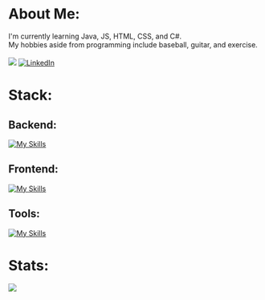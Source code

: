 # About Me:
I'm currently learning Java, JS, HTML, CSS, and C#.<br>My hobbies aside from programming include baseball, guitar, and exercise.<br><br>
[![](https://visitcount.itsvg.in/api?id=AidanDorn&icon=0&color=0)](https://visitcount.itsvg.in)
[![LinkedIn](https://img.shields.io/badge/LinkedIn-%230077B5.svg?logo=linkedin&logoColor=white)](https://www.linkedin.com/in/aidan-dorn-b78b0b246/) 
# Stack:
## Backend:
[![My Skills](https://skillicons.dev/icons?i=java,cs)](https://skillicons.dev)<br/>
## Frontend:
[![My Skills](https://skillicons.dev/icons?i=js,html,css)](https://skillicons.dev)<br/>
## Tools:
[![My Skills](https://skillicons.dev/icons?i=idea,git,eclipse,linux)](https://skillicons.dev)<br/>
# Stats:
![](https://github-readme-stats.vercel.app/api?username=AidanDorn&theme=dark&hide_border=false&include_all_commits=true&count_private=false)<br>
